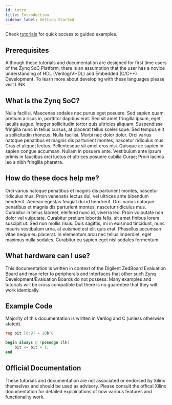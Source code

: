 ```yaml
---
id: intro
title: Introduction
sidebar_label: Getting Started
---
```


Check [tutorials](https://docusaurus.io) for quick access to guided examples.

## Prerequisites

Although these tutorials and documentation are designed for first time users of the Zynq SoC Platform, there is an assumption that the user has a novice understanding of HDL (Verilog/VHDL) and Embedded (C/C++) Development. To learn more about developing with these languages please visit LINK.

## What is the Zynq SoC?

Nulla facilisi. Maecenas sodales nec purus eget posuere. Sed sapien quam, pretium a risus in, porttitor dapibus erat. Sed sit amet fringilla ipsum, eget iaculis augue. Integer sollicitudin tortor quis ultricies aliquam. Suspendisse fringilla nunc in tellus cursus, at placerat tellus scelerisque. Sed tempus elit a sollicitudin rhoncus. Nulla facilisi. Morbi nec dolor dolor. Orci varius natoque penatibus et magnis dis parturient montes, nascetur ridiculus mus. Cras et aliquet lectus. Pellentesque sit amet eros nisi. Quisque ac sapien in sapien congue accumsan. Nullam in posuere ante. Vestibulum ante ipsum primis in faucibus orci luctus et ultrices posuere cubilia Curae; Proin lacinia leo a nibh fringilla pharetra.

## How do these docs help me?

Orci varius natoque penatibus et magnis dis parturient montes, nascetur ridiculus mus. Proin venenatis lectus dui, vel ultrices ante bibendum hendrerit. Aenean egestas feugiat dui id hendrerit. Orci varius natoque penatibus et magnis dis parturient montes, nascetur ridiculus mus. Curabitur in tellus laoreet, eleifend nunc id, viverra leo. Proin vulputate non dolor vel vulputate. Curabitur pretium lobortis felis, sit amet finibus lorem suscipit ut. Sed non mollis risus. Duis sagittis, mi in euismod tincidunt, nunc mauris vestibulum urna, at euismod est elit quis erat. Phasellus accumsan vitae neque eu placerat. In elementum arcu nec tellus imperdiet, eget maximus nulla sodales. Curabitur eu sapien eget nisl sodales fermentum.

## What hardware can I use?

This documentation is written in context of the Digilent ZedBoard Evaluation Board and may refer to peripherals and interfaces that other such Zynq Development/Evaluation Boards do not possess. Many examples and tutorials will be cross compatible but there is no guarentee that they will work identically. 

## Example Code

Majority of this documentation is written in Verilog and C (unless otherwise stated). 

```verilog
reg bit [0:9] = 10b'0

begin always @ (posedge clk)
    bit <= bit + 1;
end
```

## Official Documentation

These tutorials and documentation are not associated or endorsed by Xilinx themselves and should be used as advisory. Please consult the offical Xilinx documentation for detailed explainations of how various features and functionality work.
